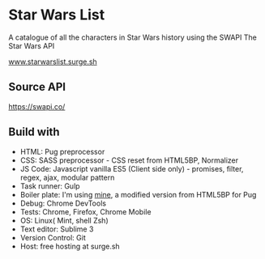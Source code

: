# Star Wars List

  A catalogue of all the characters in Star Wars history using the SWAPI The Star Wars API

  www.starwarslist.surge.sh

## Source API

  https://swapi.co/

## Build with

* HTML: Pug preprocessor
* CSS: SASS preprocessor - CSS reset from HTML5BP, Normalizer
* JS Code: Javascript vanilla ES5 (Client side only) - promises, filter, regex, ajax, modular pattern
* Task runner: Gulp
* Boiler plate: I'm using [mine](https://github.com/Errec/pug-sass-boilerplate-starter-kit), a modified version from HTML5BP for Pug
* Debug: Chrome DevTools
* Tests: Chrome, Firefox, Chrome Mobile
* OS: Linux( Mint, shell Zsh)
* Text editor: Sublime 3
* Version Control: Git
* Host: free hosting at surge.sh
